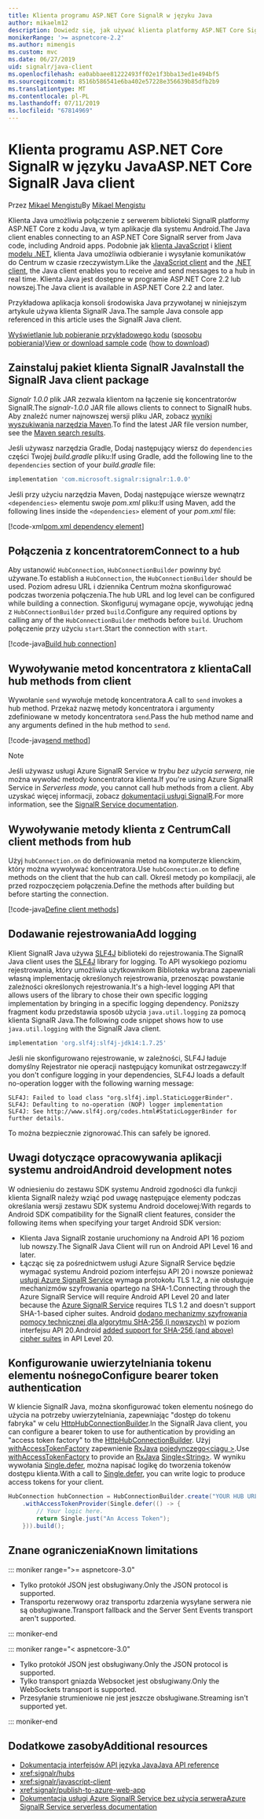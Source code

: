 ```yaml
---
title: Klienta programu ASP.NET Core SignalR w języku Java
author: mikaelm12
description: Dowiedz się, jak używać klienta platformy ASP.NET Core SignalR w języku Java.
monikerRange: '>= aspnetcore-2.2'
ms.author: mimengis
ms.custom: mvc
ms.date: 06/27/2019
uid: signalr/java-client
ms.openlocfilehash: ea0abbaee81222493ff02e1f3bba13ed1e494bf5
ms.sourcegitcommit: 8516b586541e6ba402e57228e356639b85dfb2b9
ms.translationtype: MT
ms.contentlocale: pl-PL
ms.lasthandoff: 07/11/2019
ms.locfileid: "67814969"
---
```

# <a name="aspnet-core-signalr-java-client"></a><span data-ttu-id="5abae-103">Klienta programu ASP.NET Core SignalR w języku Java</span><span class="sxs-lookup"><span data-stu-id="5abae-103">ASP.NET Core SignalR Java client</span></span>

<span data-ttu-id="5abae-104">Przez [Mikael Mengistu](https://twitter.com/MikaelM_12)</span><span class="sxs-lookup"><span data-stu-id="5abae-104">By [Mikael Mengistu](https://twitter.com/MikaelM_12)</span></span>

<span data-ttu-id="5abae-105">Klienta Java umożliwia połączenie z serwerem biblioteki SignalR platformy ASP.NET Core z kodu Java, w tym aplikacje dla systemu Android.</span><span class="sxs-lookup"><span data-stu-id="5abae-105">The Java client enables connecting to an ASP.NET Core SignalR server from Java code, including Android apps.</span></span> <span data-ttu-id="5abae-106">Podobnie jak [klienta JavaScript](xref:signalr/javascript-client) i [klient modelu .NET](xref:signalr/dotnet-client), klienta Java umożliwia odbieranie i wysyłanie komunikatów do Centrum w czasie rzeczywistym.</span><span class="sxs-lookup"><span data-stu-id="5abae-106">Like the [JavaScript client](xref:signalr/javascript-client) and the [.NET client](xref:signalr/dotnet-client), the Java client enables you to receive and send messages to a hub in real time.</span></span> <span data-ttu-id="5abae-107">Klienta Java jest dostępne w programie ASP.NET Core 2.2 lub nowszej.</span><span class="sxs-lookup"><span data-stu-id="5abae-107">The Java client is available in ASP.NET Core 2.2 and later.</span></span>

<span data-ttu-id="5abae-108">Przykładowa aplikacja konsoli środowiska Java przywołanej w niniejszym artykule używa klienta SignalR Java.</span><span class="sxs-lookup"><span data-stu-id="5abae-108">The sample Java console app referenced in this article uses the SignalR Java client.</span></span>

<span data-ttu-id="5abae-109">[Wyświetlanie lub pobieranie przykładowego kodu](https://github.com/aspnet/AspNetCore.Docs/tree/master/aspnetcore/signalr/java-client/sample) ([sposobu pobierania](xref:index#how-to-download-a-sample))</span><span class="sxs-lookup"><span data-stu-id="5abae-109">[View or download sample code](https://github.com/aspnet/AspNetCore.Docs/tree/master/aspnetcore/signalr/java-client/sample) ([how to download](xref:index#how-to-download-a-sample))</span></span>

## <a name="install-the-signalr-java-client-package"></a><span data-ttu-id="5abae-110">Zainstaluj pakiet klienta SignalR Java</span><span class="sxs-lookup"><span data-stu-id="5abae-110">Install the SignalR Java client package</span></span>

<span data-ttu-id="5abae-111">*Signalr 1.0.0* plik JAR zezwala klientom na łączenie się koncentratorów SignalR.</span><span class="sxs-lookup"><span data-stu-id="5abae-111">The *signalr-1.0.0* JAR file allows clients to connect to SignalR hubs.</span></span> <span data-ttu-id="5abae-112">Aby znaleźć numer najnowszej wersji pliku JAR, zobacz [wyniki wyszukiwania narzędzia Maven](https://search.maven.org/search?q=g:com.microsoft.signalr%20AND%20a:signalr).</span><span class="sxs-lookup"><span data-stu-id="5abae-112">To find the latest JAR file version number, see the [Maven search results](https://search.maven.org/search?q=g:com.microsoft.signalr%20AND%20a:signalr).</span></span>

<span data-ttu-id="5abae-113">Jeśli używasz narzędzia Gradle, Dodaj następujący wiersz do `dependencies` części Twojej *build.gradle* pliku:</span><span class="sxs-lookup"><span data-stu-id="5abae-113">If using Gradle, add the following line to the `dependencies` section of your *build.gradle* file:</span></span>

```gradle
implementation 'com.microsoft.signalr:signalr:1.0.0'
```

<span data-ttu-id="5abae-114">Jeśli przy użyciu narzędzia Maven, Dodaj następujące wiersze wewnątrz `<dependencies>` elementu swoje *pom.xml* pliku:</span><span class="sxs-lookup"><span data-stu-id="5abae-114">If using Maven, add the following lines inside the `<dependencies>` element of your *pom.xml* file:</span></span>

[!code-xml[pom.xml dependency element](java-client/sample/pom.xml?name=snippet_dependencyElement)]

## <a name="connect-to-a-hub"></a><span data-ttu-id="5abae-115">Połączenia z koncentratorem</span><span class="sxs-lookup"><span data-stu-id="5abae-115">Connect to a hub</span></span>

<span data-ttu-id="5abae-116">Aby ustanowić `HubConnection`, `HubConnectionBuilder` powinny być używane.</span><span class="sxs-lookup"><span data-stu-id="5abae-116">To establish a `HubConnection`, the `HubConnectionBuilder` should be used.</span></span> <span data-ttu-id="5abae-117">Poziom adresu URL i dziennika Centrum można skonfigurować podczas tworzenia połączenia.</span><span class="sxs-lookup"><span data-stu-id="5abae-117">The hub URL and log level can be configured while building a connection.</span></span> <span data-ttu-id="5abae-118">Skonfiguruj wymagane opcje, wywołując jedną z `HubConnectionBuilder` przed `build`.</span><span class="sxs-lookup"><span data-stu-id="5abae-118">Configure any required options by calling any of the `HubConnectionBuilder` methods before `build`.</span></span> <span data-ttu-id="5abae-119">Uruchom połączenie przy użyciu `start`.</span><span class="sxs-lookup"><span data-stu-id="5abae-119">Start the connection with `start`.</span></span>

[!code-java[Build hub connection](java-client/sample/src/main/java/Chat.java?range=16-17)]

## <a name="call-hub-methods-from-client"></a><span data-ttu-id="5abae-120">Wywoływanie metod koncentratora z klienta</span><span class="sxs-lookup"><span data-stu-id="5abae-120">Call hub methods from client</span></span>

<span data-ttu-id="5abae-121">Wywołanie `send` wywołuje metodę koncentratora.</span><span class="sxs-lookup"><span data-stu-id="5abae-121">A call to `send` invokes a hub method.</span></span> <span data-ttu-id="5abae-122">Przekaż nazwę metody koncentratora i argumenty zdefiniowane w metody koncentratora `send`.</span><span class="sxs-lookup"><span data-stu-id="5abae-122">Pass the hub method name and any arguments defined in the hub method to `send`.</span></span>

[!code-java[send method](java-client/sample/src/main/java/Chat.java?range=28)]

> [!NOTE]
> <span data-ttu-id="5abae-123">Jeśli używasz usługi Azure SignalR Service w *trybu bez użycia serwera*, nie można wywołać metody koncentratora klienta.</span><span class="sxs-lookup"><span data-stu-id="5abae-123">If you're using Azure SignalR Service in *Serverless mode*, you cannot call hub methods from a client.</span></span> <span data-ttu-id="5abae-124">Aby uzyskać więcej informacji, zobacz [dokumentacji usługi SignalR](/azure/azure-signalr/signalr-concept-serverless-development-config).</span><span class="sxs-lookup"><span data-stu-id="5abae-124">For more information, see the [SignalR Service documentation](/azure/azure-signalr/signalr-concept-serverless-development-config).</span></span>

## <a name="call-client-methods-from-hub"></a><span data-ttu-id="5abae-125">Wywoływanie metody klienta z Centrum</span><span class="sxs-lookup"><span data-stu-id="5abae-125">Call client methods from hub</span></span>

<span data-ttu-id="5abae-126">Użyj `hubConnection.on` do definiowania metod na komputerze klienckim, który można wywoływać koncentratora.</span><span class="sxs-lookup"><span data-stu-id="5abae-126">Use `hubConnection.on` to define methods on the client that the hub can call.</span></span> <span data-ttu-id="5abae-127">Określ metody po kompilacji, ale przed rozpoczęciem połączenia.</span><span class="sxs-lookup"><span data-stu-id="5abae-127">Define the methods after building but before starting the connection.</span></span>

[!code-java[Define client methods](java-client/sample/src/main/java/Chat.java?range=19-21)]

## <a name="add-logging"></a><span data-ttu-id="5abae-128">Dodawanie rejestrowania</span><span class="sxs-lookup"><span data-stu-id="5abae-128">Add logging</span></span>

<span data-ttu-id="5abae-129">Klient SignalR Java używa [SLF4J](https://www.slf4j.org/) biblioteki do rejestrowania.</span><span class="sxs-lookup"><span data-stu-id="5abae-129">The SignalR Java client uses the [SLF4J](https://www.slf4j.org/) library for logging.</span></span> <span data-ttu-id="5abae-130">To API wysokiego poziomu rejestrowania, który umożliwia użytkownikom Biblioteka wybrana zapewniali własną implementację określonych rejestrowania, przenosząc powstanie zależności określonych rejestrowania.</span><span class="sxs-lookup"><span data-stu-id="5abae-130">It's a high-level logging API that allows users of the library to chose their own specific logging implementation by bringing in a specific logging dependency.</span></span> <span data-ttu-id="5abae-131">Poniższy fragment kodu przedstawia sposób użycia `java.util.logging` za pomocą klienta SignalR Java.</span><span class="sxs-lookup"><span data-stu-id="5abae-131">The following code snippet shows how to use `java.util.logging` with the SignalR Java client.</span></span>

```gradle
implementation 'org.slf4j:slf4j-jdk14:1.7.25'
```

<span data-ttu-id="5abae-132">Jeśli nie skonfigurowano rejestrowanie, w zależności, SLF4J ładuje domyślny Rejestrator nie operacji następujący komunikat ostrzegawczy:</span><span class="sxs-lookup"><span data-stu-id="5abae-132">If you don't configure logging in your dependencies, SLF4J loads a default no-operation logger with the following warning message:</span></span>

```
SLF4J: Failed to load class "org.slf4j.impl.StaticLoggerBinder".
SLF4J: Defaulting to no-operation (NOP) logger implementation
SLF4J: See http://www.slf4j.org/codes.html#StaticLoggerBinder for further details.
```

<span data-ttu-id="5abae-133">To można bezpiecznie zignorować.</span><span class="sxs-lookup"><span data-stu-id="5abae-133">This can safely be ignored.</span></span>

## <a name="android-development-notes"></a><span data-ttu-id="5abae-134">Uwagi dotyczące opracowywania aplikacji systemu android</span><span class="sxs-lookup"><span data-stu-id="5abae-134">Android development notes</span></span>

<span data-ttu-id="5abae-135">W odniesieniu do zestawu SDK systemu Android zgodności dla funkcji klienta SignalR należy wziąć pod uwagę następujące elementy podczas określania wersji zestawu SDK systemu Android docelowej:</span><span class="sxs-lookup"><span data-stu-id="5abae-135">With regards to Android SDK compatibility for the SignalR client features, consider the following items when specifying your target Android SDK version:</span></span>

* <span data-ttu-id="5abae-136">Klienta Java SignalR zostanie uruchomiony na Android API 16 poziom lub nowszy.</span><span class="sxs-lookup"><span data-stu-id="5abae-136">The SignalR Java Client will run on Android API Level 16 and later.</span></span>
* <span data-ttu-id="5abae-137">Łącząc się za pośrednictwem usługi Azure SignalR Service będzie wymagać systemu Android poziom interfejsu API 20 i nowsze ponieważ [usługi Azure SignalR Service](/azure/azure-signalr/signalr-overview) wymaga protokołu TLS 1.2, a nie obsługuje mechanizmów szyfrowania opartego na SHA-1.</span><span class="sxs-lookup"><span data-stu-id="5abae-137">Connecting through the Azure SignalR Service will require Android API Level 20 and later because the [Azure SignalR Service](/azure/azure-signalr/signalr-overview) requires TLS 1.2 and doesn't support SHA-1-based cipher suites.</span></span> <span data-ttu-id="5abae-138">Android [dodano mechanizmy szyfrowania pomocy technicznej dla algorytmu SHA-256 (i nowszych)](https://developer.android.com/reference/javax/net/ssl/SSLSocket) w poziom interfejsu API 20.</span><span class="sxs-lookup"><span data-stu-id="5abae-138">Android [added support for SHA-256 (and above) cipher suites](https://developer.android.com/reference/javax/net/ssl/SSLSocket) in API Level 20.</span></span>

## <a name="configure-bearer-token-authentication"></a><span data-ttu-id="5abae-139">Konfigurowanie uwierzytelniania tokenu elementu nośnego</span><span class="sxs-lookup"><span data-stu-id="5abae-139">Configure bearer token authentication</span></span>

<span data-ttu-id="5abae-140">W kliencie SignalR Java, można skonfigurować token elementu nośnego do użycia na potrzeby uwierzytelniania, zapewniając "dostęp do tokenu fabryka" w celu [HttpHubConnectionBuilder](/java/api/com.microsoft.signalr._http_hub_connection_builder?view=aspnet-signalr-java).</span><span class="sxs-lookup"><span data-stu-id="5abae-140">In the SignalR Java client, you can configure a bearer token to use for authentication by providing an "access token factory" to the [HttpHubConnectionBuilder](/java/api/com.microsoft.signalr._http_hub_connection_builder?view=aspnet-signalr-java).</span></span> <span data-ttu-id="5abae-141">Użyj [withAccessTokenFactory](/java/api/com.microsoft.signalr._http_hub_connection_builder.withaccesstokenprovider?view=aspnet-signalr-java#com_microsoft_signalr__http_hub_connection_builder_withAccessTokenProvider_Single_String__) zapewnienie [RxJava](https://github.com/ReactiveX/RxJava) [pojedynczego\<ciągu >](https://reactivex.io/documentation/single.html).</span><span class="sxs-lookup"><span data-stu-id="5abae-141">Use [withAccessTokenFactory](/java/api/com.microsoft.signalr._http_hub_connection_builder.withaccesstokenprovider?view=aspnet-signalr-java#com_microsoft_signalr__http_hub_connection_builder_withAccessTokenProvider_Single_String__) to provide an [RxJava](https://github.com/ReactiveX/RxJava) [Single\<String>](https://reactivex.io/documentation/single.html).</span></span> <span data-ttu-id="5abae-142">W wyniku wywołania [Single.defer](https://reactivex.io/RxJava/javadoc/io/reactivex/Single.html#defer-java.util.concurrent.Callable-), można napisać logikę do tworzenia tokenów dostępu klienta.</span><span class="sxs-lookup"><span data-stu-id="5abae-142">With a call to [Single.defer](https://reactivex.io/RxJava/javadoc/io/reactivex/Single.html#defer-java.util.concurrent.Callable-), you can write logic to produce access tokens for your client.</span></span>

```java
HubConnection hubConnection = HubConnectionBuilder.create("YOUR HUB URL HERE")
    .withAccessTokenProvider(Single.defer(() -> {
        // Your logic here.
        return Single.just("An Access Token");
    })).build();
```

## <a name="known-limitations"></a><span data-ttu-id="5abae-143">Znane ograniczenia</span><span class="sxs-lookup"><span data-stu-id="5abae-143">Known limitations</span></span>

::: moniker range=">= aspnetcore-3.0"

* <span data-ttu-id="5abae-144">Tylko protokół JSON jest obsługiwany.</span><span class="sxs-lookup"><span data-stu-id="5abae-144">Only the JSON protocol is supported.</span></span>
* <span data-ttu-id="5abae-145">Transportu rezerwowy oraz transportu zdarzenia wysyłane serwera nie są obsługiwane.</span><span class="sxs-lookup"><span data-stu-id="5abae-145">Transport fallback and the Server Sent Events transport aren't supported.</span></span>

::: moniker-end

::: moniker range="< aspnetcore-3.0"

* <span data-ttu-id="5abae-146">Tylko protokół JSON jest obsługiwany.</span><span class="sxs-lookup"><span data-stu-id="5abae-146">Only the JSON protocol is supported.</span></span>
* <span data-ttu-id="5abae-147">Tylko transport gniazda Websocket jest obsługiwany.</span><span class="sxs-lookup"><span data-stu-id="5abae-147">Only the WebSockets transport is supported.</span></span>
* <span data-ttu-id="5abae-148">Przesyłanie strumieniowe nie jest jeszcze obsługiwane.</span><span class="sxs-lookup"><span data-stu-id="5abae-148">Streaming isn't supported yet.</span></span>

::: moniker-end

## <a name="additional-resources"></a><span data-ttu-id="5abae-149">Dodatkowe zasoby</span><span class="sxs-lookup"><span data-stu-id="5abae-149">Additional resources</span></span>

* [<span data-ttu-id="5abae-150">Dokumentacja interfejsów API języka Java</span><span class="sxs-lookup"><span data-stu-id="5abae-150">Java API reference</span></span>](/java/api/com.microsoft.signalr?view=aspnet-signalr-java)
* <xref:signalr/hubs>
* <xref:signalr/javascript-client>
* <xref:signalr/publish-to-azure-web-app>
* [<span data-ttu-id="5abae-151">Dokumentacja usługi Azure SignalR Service bez użycia serwera</span><span class="sxs-lookup"><span data-stu-id="5abae-151">Azure SignalR Service serverless documentation</span></span>](/azure/azure-signalr/signalr-concept-serverless-development-config)

